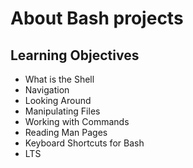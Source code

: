 # About Bash projects

## Learning Objectives

* What is the Shell
* Navigation
* Looking Around
* Manipulating Files
* Working with Commands
* Reading Man Pages
* Keyboard Shortcuts for Bash
* LTS

